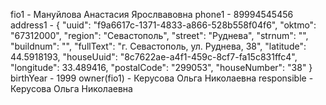 fio1 - Мануйлова Анастасия Ярослвавовна
phone1 - 89994545456
address1 - {
  "uuid": "f9a6617c-1371-4833-a866-528b558f04f6",
  "oktmo": "67312000",
  "region": "Севастополь",
  "street": "Руднева",
  "strnum": "",
  "buildnum": "",
  "fullText": "г. Севастополь, ул. Руднева, 38",
  "latitude": 44.5918193,
  "houseUuid": "8c7622ae-a4f1-459c-8cf7-fa15c831ffc4",
  "longitude": 33.489416,
  "postalCode": "299053",
  "houseNumber": "38"
}
birthYear - 1999
owner(fio1) - Керусова Ольга Николаевна
responsible - Керусова Ольга Николаевна